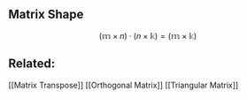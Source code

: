## Matrix Shape
$$
(\mathbb{m}\times n)  \cdot (n\times \mathbb{k}) = (\mathbb{m}\times \mathbb{k})
$$


## Related:
[[Matrix Transpose]]
[[Orthogonal Matrix]]
[[Triangular Matrix]]